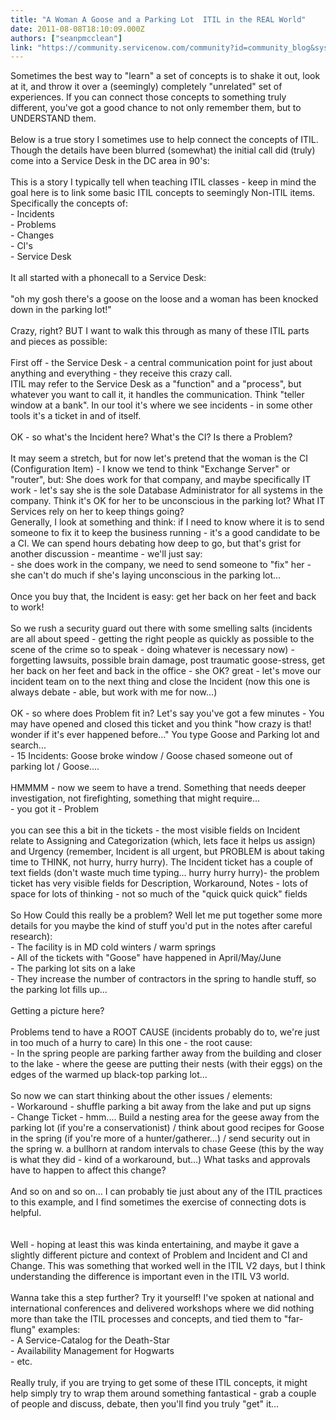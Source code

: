 ```yaml
---
title: "A Woman A Goose and a Parking Lot  ITIL in the REAL World"
date: 2011-08-08T18:10:09.000Z
authors: ["seanpmcclean"]
link: "https://community.servicenow.com/community?id=community_blog&sys_id=9f5d2a29dbd0dbc01dcaf3231f961907"
---
```

<p>Sometimes the best way to "learn" a set of concepts is to shake it out, look at it, and throw it over a (seemingly) completely "unrelated" set of experiences. If you can connect those concepts to something truly different, you've got a good chance to not only remember them, but to UNDERSTAND them.<br/><br/>Below is a true story I sometimes use to help connect the concepts of ITIL. Though the details have been blurred (somewhat) the initial call did (truly) come into a Service Desk in the DC area in 90's:<br/><br/>This is a story I typically tell when teaching ITIL classes - keep in mind the goal here is to link some basic ITIL concepts to seemingly Non-ITIL items. Specifically the concepts of:<br/> - Incidents<br/> - Problems<br/> - Changes<br/> - CI's<br/> - Service Desk<br/><br/>It all started with a phonecall to a Service Desk:<br/><br/>"oh my gosh there's a goose on the loose and a woman has been knocked down in the parking lot!"<br/><br/>Crazy, right? BUT I want to walk this through as many of these ITIL parts and pieces as possible:<br/><br/>First off - the Service Desk - a central communication point for just about anything and everything - they receive this crazy call.<br/>ITIL may refer to the Service Desk as a "function" and a "process", but whatever you want to call it, it handles the communication. Think "teller window at a bank". In our tool it's where we see incidents - in some other tools it's a ticket in and of itself.<br/><br/>OK - so what's the Incident here? What's the CI? Is there a Problem?<br/><br/>It may seem a stretch, but for now let's pretend that the woman is the CI (Configuration Item) - I know we tend to think "Exchange Server" or "router", but: She does work for that company, and maybe specifically IT work - let's say she is the sole Database Administrator for all systems in the company. Think it's OK for her to be unconscious in the parking lot? What IT Services rely on her to keep things going?<br/>Generally, I look at something and think: if I need to know where it is to send someone to fix it to keep the business running - it's a good candidate to be a CI. We can spend hours debating how deep to go, but that's grist for another discussion - meantime - we'll just say:<br/> - she does work in the company, we need to send someone to "fix" her - she can't do much if she's laying unconscious in the parking lot...<br/><br/>Once you buy that, the Incident is easy: get her back on her feet and back to work! <br/><br/>So we rush a security guard out there with some smelling salts (incidents are all about speed - getting the right people as quickly as possible to the scene of the crime so to speak - doing whatever is necessary now) - forgetting lawsuits, possible brain damage, post traumatic goose-stress, get her back on her feet and back in the office - she OK? great - let's move our incident team on to the next thing and close the Incident (now this one is always debate - able, but work with me for now...)<br/><br/>OK - so where does Problem fit in? Let's say you've got a few minutes - You may have opened and closed this ticket and you think "how crazy is that! wonder if it's ever happened before..." You type Goose and Parking lot and search...<br/> - 15 Incidents: Goose broke window / Goose chased someone out of parking lot / Goose....<br/><br/>HMMMM - now we seem to have a trend. Something that needs deeper investigation, not firefighting, something that might require... <br/> - you got it - Problem <br/><br/>you can see this a bit in the tickets - the most visible fields on Incident relate to Assigning and Categorization (which, lets face it helps us assign) and Urgency (remember, Incident is all urgent, but PROBLEM is about taking time to THINK, not hurry, hurry hurry). The Incident ticket has a couple of text fields (don't waste much time typing... hurry hurry hurry)- the problem ticket has very visible fields for Description, Workaround, Notes - lots of space for lots of thinking - not so much of the "quick quick quick" fields<br/><br/>So How Could this really be a problem? Well let me put together some more details for you maybe the kind of stuff you'd put in the notes after careful research):<br/> - The facility is in MD cold winters / warm springs<br/> - All of the tickets with "Goose" have happened in April/May/June<br/> - The parking lot sits on a lake<br/> - They increase the number of contractors in the spring to handle stuff, so the parking lot fills up...<br/><br/>Getting a picture here?<br/><br/>Problems tend to have a ROOT CAUSE (incidents probably do to, we're just in too much of a hurry to care) In this one - the root cause:<br/> - In the spring people are parking farther away from the building and closer to the lake - where the geese are putting their nests (with their eggs) on the edges of the warmed up black-top parking lot...<br/><br/>So now we can start thinking about the other issues / elements:<br/> - Workaround - shuffle parking a bit away from the lake and put up signs <br/> - Change Ticket - hmm.... Build a nesting area for the geese away from the parking lot (if you're a conservationist) / think about good recipes for Goose in the spring (if you're more of a hunter/gatherer...) / send security out in the spring w. a bullhorn at random intervals to chase Geese (this by the way is what they did - kind of a workaround, but...) What tasks and approvals have to happen to affect this change?<br/><br/>And so on and so on... I can probably tie just about any of the ITIL practices to this example, and I find sometimes the exercise of connecting dots is helpful.<br/><br/><br/>Well - hoping at least this was kinda entertaining, and maybe it gave a slightly different picture and context of Problem and Incident and CI and Change. This was something that worked well in the ITIL V2 days, but I think understanding the difference is important even in the ITIL V3 world.<br/><br/>Wanna take this a step further? Try it yourself! I've spoken at national and international conferences and delivered workshops where we did nothing more than take the ITIL processes and concepts, and tied them to "far-flung" examples:<br/> - A Service-Catalog for the Death-Star<br/> - Availability Management for Hogwarts<br/> - etc.<br/><br/>Really truly, if you are trying to get some of these ITIL concepts, it might help simply try to wrap them around something fantastical - grab a couple of people and discuss, debate, then you'll find you truly "get" it...</p>